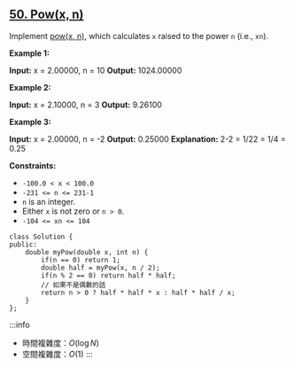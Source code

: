 ## [50\. Pow(x, n)](https://leetcode.com/problems/powx-n/)

Implement [pow(x, n)](http://www.cplusplus.com/reference/valarray/pow/), which calculates `x` raised to the power `n` (i.e., `xn`).

**Example 1:**

**Input:** x = 2.00000, n = 10
**Output:** 1024.00000

**Example 2:**

**Input:** x = 2.10000, n = 3
**Output:** 9.26100

**Example 3:**

**Input:** x = 2.00000, n = -2
**Output:** 0.25000
**Explanation:** 2-2 = 1/22 = 1/4 = 0.25

**Constraints:**

-   `-100.0 < x < 100.0`
-   `-231 <= n <= 231-1`
-   `n` is an integer.
-   Either `x` is not zero or `n > 0`.
-   `-104 <= xn <= 104`

```cpp=
class Solution {
public:
    double myPow(double x, int n) {
        if(n == 0) return 1;
        double half = myPow(x, n / 2);
        if(n % 2 == 0) return half * half;
        // 如果不是偶數的話
        return n > 0 ? half * half * x : half * half / x;
    }
};
```

:::info
- 時間複雜度：$O(\log N)$
- 空間複雜度：$O(1)$
:::
